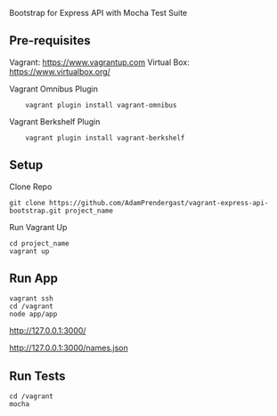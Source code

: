 Bootstrap for Express API with Mocha Test Suite

## Pre-requisites

Vagrant: https://www.vagrantup.com
Virtual Box: https://www.virtualbox.org/

Vagrant Omnibus Plugin

		vagrant plugin install vagrant-omnibus	

Vagrant Berkshelf Plugin

		vagrant plugin install vagrant-berkshelf


## Setup

Clone Repo

	git clone https://github.com/AdamPrendergast/vagrant-express-api-bootstrap.git project_name

Run Vagrant Up

	cd project_name
	vagrant up

## Run App

	vagrant ssh
	cd /vagrant
	node app/app

http://127.0.0.1:3000/

http://127.0.0.1:3000/names.json

## Run Tests

	cd /vagrant
	mocha
